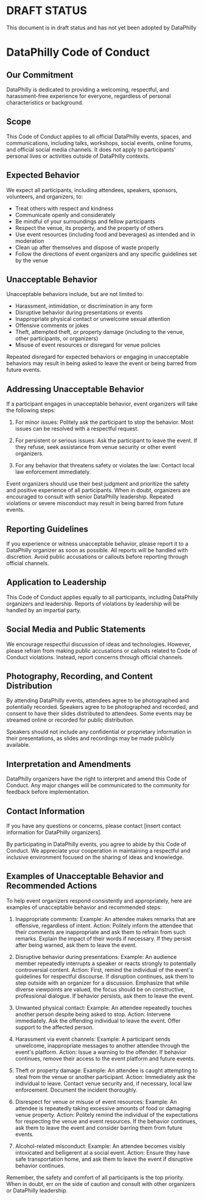 # DRAFT STATUS
This document is in draft status and has not yet been adopted by DataPhilly

# DataPhilly Code of Conduct

## Our Commitment

DataPhilly is dedicated to providing a welcoming, respectful, and harassment-free experience for everyone, regardless of personal characteristics or background.

## Scope

This Code of Conduct applies to all official DataPhilly events, spaces, and communications, including talks, workshops, social events, online forums, and official social media channels. It does not apply to participants' personal lives or activities outside of DataPhilly contexts.

## Expected Behavior

We expect all participants, including attendees, speakers, sponsors, volunteers, and organizers, to:

- Treat others with respect and kindness
- Communicate openly and considerately
- Be mindful of your surroundings and fellow participants
- Respect the venue, its property, and the property of others
- Use event resources (including food and beverages) as intended and in moderation
- Clean up after themselves and dispose of waste properly
- Follow the directions of event organizers and any specific guidelines set by the venue

## Unacceptable Behavior

Unacceptable behaviors include, but are not limited to:

- Harassment, intimidation, or discrimination in any form
- Disruptive behavior during presentations or events
- Inappropriate physical contact or unwelcome sexual attention
- Offensive comments or jokes
- Theft, attempted theft, or property damage (including to the venue, other participants, or organizers)
- Misuse of event resources or disregard for venue policies

Repeated disregard for expected behaviors or engaging in unacceptable behaviors may result in being asked to leave the event or being barred from future events.

## Addressing Unacceptable Behavior

If a participant engages in unacceptable behavior, event organizers will take the following steps:

1. For minor issues: Politely ask the participant to stop the behavior. Most issues can be resolved with a respectful request.

2. For persistent or serious issues: Ask the participant to leave the event. If they refuse, seek assistance from venue security or other event organizers.

3. For any behavior that threatens safety or violates the law: Contact local law enforcement immediately.

Event organizers should use their best judgment and prioritize the safety and positive experience of all participants. When in doubt, organizers are encouraged to consult with senior DataPhilly leadership. Repeated violations or severe misconduct may result in being barred from future events.

## Reporting Guidelines

If you experience or witness unacceptable behavior, please report it to a DataPhilly organizer as soon as possible. All reports will be handled with discretion. Avoid public accusations or callouts before reporting through official channels.

## Application to Leadership

This Code of Conduct applies equally to all participants, including DataPhilly organizers and leadership. Reports of violations by leadership will be handled by an impartial party.

## Social Media and Public Statements

We encourage respectful discussion of ideas and technologies. However, please refrain from making public accusations or callouts related to Code of Conduct violations. Instead, report concerns through official channels.

## Photography, Recording, and Content Distribution

By attending DataPhilly events, attendees agree to be photographed and potentially recorded. Speakers agree to be photographed and recorded, and consent to have their slides distributed to attendees. Some events may be streamed online or recorded for public distribution.

Speakers should not include any confidential or proprietary information in their presentations, as slides and recordings may be made publicly available.

## Interpretation and Amendments

DataPhilly organizers have the right to interpret and amend this Code of Conduct. Any major changes will be communicated to the community for feedback before implementation.

## Contact Information

If you have any questions or concerns, please contact [insert contact information for DataPhilly organizers].

By participating in DataPhilly events, you agree to abide by this Code of Conduct. We appreciate your cooperation in maintaining a respectful and inclusive environment focused on the sharing of ideas and knowledge.

## Examples of Unacceptable Behavior and Recommended Actions

To help event organizers respond consistently and appropriately, here are examples of unacceptable behavior and recommended steps:

1. Inappropriate comments:
   Example: An attendee makes remarks that are offensive, regardless of intent.
   Action: Politely inform the attendee that their comments are inappropriate and ask them to refrain from such remarks. Explain the impact of their words if necessary. If they persist after being warned, ask them to leave the event.

2. Disruptive behavior during presentations:
   Example: An audience member repeatedly interrupts a speaker or reacts strongly to potentially controversial content.
   Action: First, remind the individual of the event's guidelines for respectful discourse. If disruption continues, ask them to step outside with an organizer for a discussion. Emphasize that while diverse viewpoints are valued, the focus should be on constructive, professional dialogue. If behavior persists, ask them to leave the event.

3. Unwanted physical contact:
   Example: An attendee repeatedly touches another person despite being asked to stop.
   Action: Intervene immediately. Ask the offending individual to leave the event. Offer support to the affected person.

4. Harassment via event channels:
   Example: A participant sends unwelcome, inappropriate messages to another attendee through the event's platform.
   Action: Issue a warning to the offender. If behavior continues, remove their access to the event platform and future events.

5. Theft or property damage:
   Example: An attendee is caught attempting to steal from the venue or another participant.
   Action: Immediately ask the individual to leave. Contact venue security and, if necessary, local law enforcement. Document the incident thoroughly.

6. Disrespect for venue or misuse of event resources:
   Example: An attendee is repeatedly taking excessive amounts of food or damaging venue property.
   Action: Politely remind the individual of the expectations for respecting the venue and event resources. If the behavior continues, ask them to leave the event and consider barring them from future events.

7. Alcohol-related misconduct:
   Example: An attendee becomes visibly intoxicated and belligerent at a social event.
   Action: Ensure they have safe transportation home, and ask them to leave the event if disruptive behavior continues.

Remember, the safety and comfort of all participants is the top priority. When in doubt, err on the side of caution and consult with other organizers or DataPhilly leadership.
